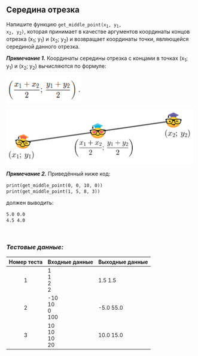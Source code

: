## Середина отрезка

Напишите функцию <code>get_middle_point(x<sub>1</sub>, y<sub>1</sub>, x<sub>2</sub>, y<sub>2</sub>)</code>,
которая принимает в качестве аргументов координаты концов отрезка (x<sub>1</sub>; y<sub>1</sub>) и (x<sub>2</sub>; y<sub>2</sub>)
и возвращает координаты точки, являющейся серединой данного отрезка.

***Примечание 1.*** Координаты середины отрезка с концами в точках (x<sub>1</sub>; y<sub>1</sub>) и (x<sub>2</sub>; y<sub>2</sub>)
вычисляются по формуле:

<img src="/img/problem13.6.1_1.png" alt="Середина отрезка. Формула" width="200"><br>

<img src="/img/problem13.6.1.png" alt="Середина отрезка" width="500">

***Примечание 2.*** Приведённый ниже код:

<pre><code>print(get_middle_point(0, 0, 10, 0))
print(get_middle_point(1, 5, 8, 3))
</code></pre>

должен выводить:

<pre><code>5.0 0.0
4.5 4.0
</code></pre>

<br>

### *Тестовые данные:*

| Номер теста | Входные данные        | Выходные данные |
|:-----------:|-----------------------|-----------------|
|      1      | 1<br>1<br>2<br>2      | 1.5 1.5         |
|      2      | -10<br>10<br>0<br>100 | -5.0 55.0       |
|      3      | 10<br>10<br>10<br>20  | 10.0 15.0       |